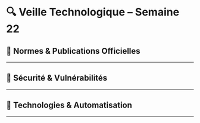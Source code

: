 # 🔍 Veille Technologique – Semaine 22

## 📜 Normes & Publications Officielles

---

## 🔐 Sécurité & Vulnérabilités

---

## 🤖 Technologies & Automatisation

---
